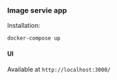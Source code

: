 ### Image servie app

Installation:

`docker-compose up`

#### UI
Available at `http://localhost:3000/`
